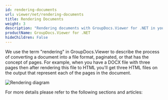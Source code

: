 ```yaml
---
id: rendering-documents
url: viewer/net/rendering-documents
title: Rendering Documents
weight: 3
description: "Rendering documents with GroupDocs.Viewer for .NET in your .NET / C# applications."
productName: GroupDocs.Viewer for .NET
hideChildren: False
---
```

We use the term "rendering" in GroupDocs.Viewer to describe the process of converting a document into a file format, paginated, or that has the concept of pages. For example, when you have a DOCX file with three pages then after rendering this file to HTML you'll get three HTML files on the output that represent each of the pages in the document.

![Rendering diagram](viewer/net/images/getting-started/features-overview/rendering.png)

For more details please refer to the following sections and articles:
